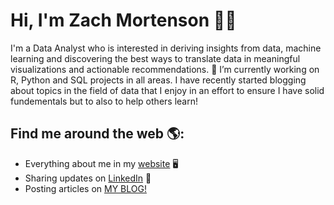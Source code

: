 # Hi, I'm Zach Mortenson 👋🏼 

I'm a Data Analyst who is interested in deriving insights from data, machine learning and discovering the best ways to translate data in meaningful visualizations and actionable recommendations.
🔭 I’m currently working on R, Python and SQL projects in all areas. I have recently started blogging about topics in the field of data that I enjoy in an effort to ensure I have solid fundementals but to also to help others learn!

## Find me around the web 🌎:
- Everything about me in my <a href="https://zachmort.github.io/">website</a> 🖥
- Sharing updates on <a href="https://www.linkedin.com/in/zachary-mortenson-8923b4152/">LinkedIn</a> 💼
- Posting articles on <a href="https://medium.com/@zach.mortenson7">MY BLOG!</a>
